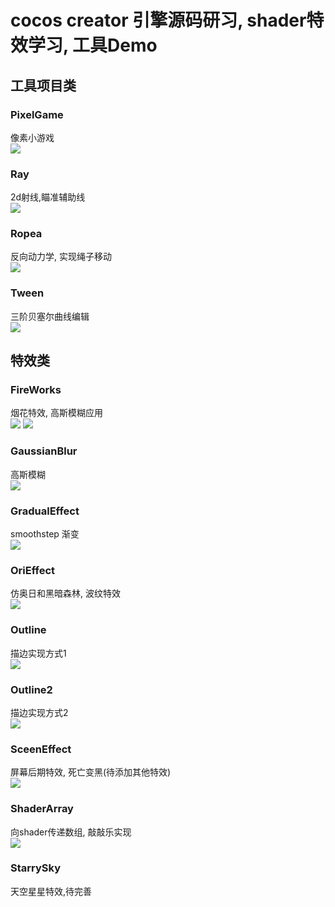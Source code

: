 cocos creator 引擎源码研习, shader特效学习, 工具Demo
===

## 工具项目类

### PixelGame
像素小游戏<br>
![](https://github.com/SakuraTCuu/LearnCocosEngine/raw/master/README_GIF/PixelGame.gif)  
### Ray 
2d射线,瞄准辅助线<br>
![](https://github.com/SakuraTCuu/LearnCocosEngine/raw/master/README_GIF/Ray.gif)  
### Ropea
反向动力学, 实现绳子移动<br>
![](https://github.com/SakuraTCuu/LearnCocosEngine/raw/master/README_GIF/Rope_IK.gif)  
### Tween
三阶贝塞尔曲线编辑<br>
![](https://github.com/SakuraTCuu/LearnCocosEngine/raw/master/README_GIF/Tween.jpg)  

## 特效类

### FireWorks
烟花特效, 高斯模糊应用<br>
![](https://github.com/SakuraTCuu/LearnCocosEngine/raw/master/README_GIF/FireWorks2.gif)
![](https://github.com/SakuraTCuu/LearnCocosEngine/raw/master/README_GIF/FireWorks.gif)  
### GaussianBlur
高斯模糊<br>
![](https://github.com/SakuraTCuu/LearnCocosEngine/raw/master/README_GIF/GaussianBlur.jpg)  
### GradualEffect
smoothstep 渐变<br>
![](https://github.com/SakuraTCuu/LearnCocosEngine/raw/master/README_GIF/GradualEffect.jpg)  
### OriEffect
仿奥日和黑暗森林, 波纹特效<br>
![](https://github.com/SakuraTCuu/LearnCocosEngine/raw/master/README_GIF/OriEffect.gif)  
### Outline
描边实现方式1<br>
![](https://github.com/SakuraTCuu/LearnCocosEngine/raw/master/README_GIF/Outline.jpg)  
### Outline2
描边实现方式2<br>
![](https://github.com/SakuraTCuu/LearnCocosEngine/raw/master/README_GIF/Outline2.jpg)  
### SceenEffect
屏幕后期特效, 死亡变黑(待添加其他特效)<br>
![](https://github.com/SakuraTCuu/LearnCocosEngine/raw/master/README_GIF/SceenEffect.gif)  
### ShaderArray
向shader传递数组, 敲敲乐实现<br>
![](https://github.com/SakuraTCuu/LearnCocosEngine/raw/master/README_GIF/ShaderArray.gif)  
### StarrySky
天空星星特效,待完善<br>

